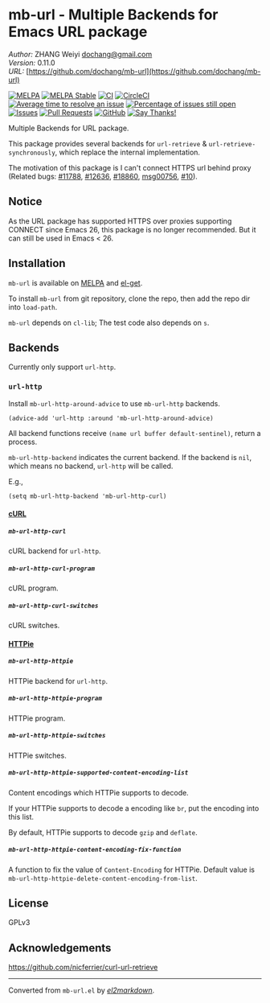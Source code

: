 # mb-url - Multiple Backends for Emacs URL package

*Author:* ZHANG Weiyi <dochang@gmail.com><br>
*Version:* 0.11.0<br>
*URL:* [https://github.com/dochang/mb-url](https://github.com/dochang/mb-url)<br>

<!-- markdown-link-check-disable -->
[![MELPA](http://melpa.org/packages/mb-url-badge.svg)](http://melpa.org/#/mb-url)
[![MELPA Stable](http://stable.melpa.org/packages/mb-url-badge.svg)](http://stable.melpa.org/#/mb-url)
[![CI](https://github.com/dochang/mb-url/actions/workflows/ci.yml/badge.svg)](https://github.com/dochang/mb-url/actions/workflows/ci.yml)
[![CircleCI](https://dl.circleci.com/status-badge/img/gh/dochang/mb-url/tree/master.svg?style=svg)](https://dl.circleci.com/status-badge/redirect/gh/dochang/mb-url/tree/master)
[![Average time to resolve an issue](http://isitmaintained.com/badge/resolution/dochang/mb-url.svg)](http://isitmaintained.com/project/dochang/mb-url "Average time to resolve an issue")
[![Percentage of issues still open](http://isitmaintained.com/badge/open/dochang/mb-url.svg)](http://isitmaintained.com/project/dochang/mb-url "Percentage of issues still open")
[![Issues](https://img.shields.io/github/issues/dochang/mb-url.svg)](https://github.com/dochang/mb-url)
[![Pull Requests](https://img.shields.io/github/issues-pr/dochang/mb-url.svg)](https://github.com/dochang/mb-url)
[![GitHub](https://img.shields.io/github/license/dochang/mb-url)](https://github.com/dochang/mb-url/blob/master/LICENSE)
[![Say Thanks!](https://img.shields.io/badge/say-thanks-green)](https://saythanks.io/to/dochang)
<!--
See the following issues for details.

<https://github.com/BlitzKraft/saythanks.io/issues/60>
<https://github.com/BlitzKraft/saythanks.io/issues/103>
-->
<!-- markdown-link-check-enable -->

Multiple Backends for URL package.

This package provides several backends for `url-retrieve` &
`url-retrieve-synchronously`, which replace the internal implementation.

The motivation of this package is I can't connect HTTPS url behind proxy
(Related bugs: [#11788][], [#12636][], [#18860][], [msg00756][], [#10][]).

[#11788]: http://debbugs.gnu.org/cgi/bugreport.cgi?bug=11788
[#12636]: http://debbugs.gnu.org/cgi/bugreport.cgi?bug=12636
[#18860]: http://debbugs.gnu.org/cgi/bugreport.cgi?bug=18860
[msg00756]: https://lists.gnu.org/archive/html/help-gnu-emacs/2015-08/msg00756.html
[#10]: http://debbugs.gnu.org/cgi/bugreport.cgi?bug=10

## Notice

As the URL package has supported HTTPS over proxies supporting CONNECT since
Emacs 26, this package is no longer recommended.  But it can still be used
in Emacs < 26.

## Installation

`mb-url` is available on [MELPA] and [el-get].

[MELPA]: https://melpa.org/
[el-get]: https://github.com/dimitri/el-get

To install `mb-url` from git repository, clone the repo, then add the repo
dir into `load-path`.

`mb-url` depends on `cl-lib`;  The test code also depends on `s`.

## Backends

Currently only support `url-http`.

### `url-http`

Install `mb-url-http-around-advice` to use `mb-url-http` backends.

```elisp
(advice-add 'url-http :around 'mb-url-http-around-advice)
```

All backend functions receive `(name url buffer default-sentinel)`, return a
process.

`mb-url-http-backend` indicates the current backend.  If the backend is
`nil`, which means no backend, `url-http` will be called.

E.g.,

```elisp
(setq mb-url-http-backend 'mb-url-http-curl)
```

#### [cURL][]

[cURL]: http://curl.haxx.se/

##### `mb-url-http-curl`

cURL backend for `url-http`.

##### `mb-url-http-curl-program`

cURL program.

##### `mb-url-http-curl-switches`

cURL switches.

#### [HTTPie][]

[HTTPie]: http://httpie.org/

##### `mb-url-http-httpie`

HTTPie backend for `url-http`.

##### `mb-url-http-httpie-program`

HTTPie program.

##### `mb-url-http-httpie-switches`

HTTPie switches.

##### `mb-url-http-httpie-supported-content-encoding-list`

Content encodings which HTTPie supports to decode.

If your HTTPie supports to decode a encoding like `br`, put the encoding
into this list.

By default, HTTPie supports to decode `gzip` and `deflate`.

##### `mb-url-http-httpie-content-encoding-fix-function`

A function to fix the value of `Content-Encoding` for HTTPie.  Default
value is `mb-url-http-httpie-delete-content-encoding-from-list`.

## License

GPLv3

## Acknowledgements

<https://github.com/nicferrier/curl-url-retrieve>


---
Converted from `mb-url.el` by [*el2markdown*](https://github.com/Lindydancer/el2markdown).
